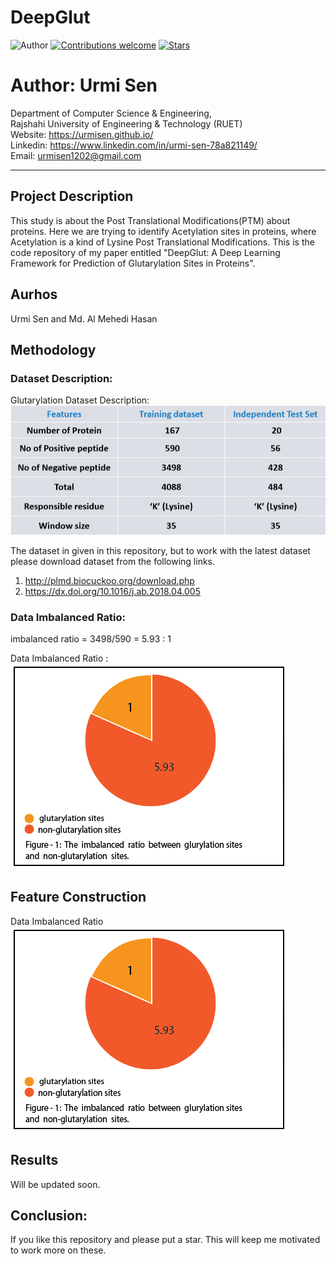 # DeepGlut
![Author](https://img.shields.io/badge/author-urmisen-orange)
[![Contributions welcome](https://img.shields.io/badge/contributions-welcome-brightgreen.svg?style=flat)](https://github.com/urmisen/Thesis)
[![Stars](https://img.shields.io/github/stars/urmisen/Thesis.svg?style=social)](https://github.com/urmisen/Thesis/stargazers)

# Author: Urmi Sen

Department of Computer Science & Engineering, </br>
Rajshahi University of Engineering & Technology (RUET) </br>
Website: https://urmisen.github.io/ </br>
Linkedin: https://www.linkedin.com/in/urmi-sen-78a821149/ </br>
Email: urmisen1202@gmail.com <br>

<hr>

## Project Description
This study is about the Post Translational Modifications(PTM) about proteins. Here we are  trying to identify Acetylation sites in proteins, where Acetylation is a kind of Lysine Post Translational Modifications. This is the code repository of my paper entitled "DeepGlut: A Deep Learning Framework for Prediction of Glutarylation Sites in Proteins".

## Aurhos
Urmi Sen and Md. Al Mehedi Hasan

## Methodology
### Dataset Description:

Glutarylation Dataset Description:
![Alt Text](https://github.com/urmisen/DeepGlut/blob/master/data_des.PNG)

The dataset in given in this repository, but to work with the latest dataset please download dataset from the following links. <br>
1. http://plmd.biocuckoo.org/download.php
2. https://dx.doi.org/10.1016/j.ab.2018.04.005

### Data Imbalanced Ratio:

imbalanced ratio = 3498/590
                 = 5.93 : 1

Data Imbalanced Ratio :
![Alt Text](https://github.com/urmisen/DeepGlut/blob/master/ratio.PNG)

## Feature Construction

Data Imbalanced Ratio 
![Alt Text](https://github.com/urmisen/DeepGlut/blob/master/ratio.PNG)

## Results
Will be updated soon.

## Conclusion:
If you like this repository and please put a star. This will keep me motivated to work more on these. 
